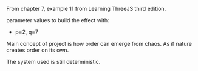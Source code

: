 From chapter 7, example 11 from Learning ThreeJS third edition.

parameter values to build the effect with:
- p=2, q=7


Main concept of project is how order can emerge from chaos. As if nature creates order on its own.

The system used is still deterministic.
